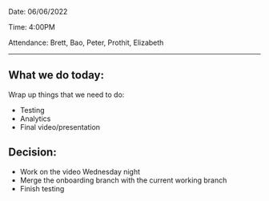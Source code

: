 Date: 06/06/2022

Time: 4:00PM

Attendance: Brett, Bao, Peter, Prothit, Elizabeth

---

## What we do today:

Wrap up things that we need to do:
- Testing
- Analytics
- Final video/presentation

## Decision:
- Work on the video Wednesday night
- Merge the onboarding branch with the current working branch
- Finish testing